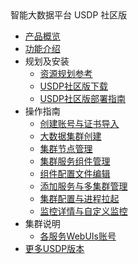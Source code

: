 <div class="sidebar_title icon_"> 智能大数据平台 USDP 社区版</div>   



* [产品概览](/usdp_community/1.0.x/README)
* [功能介绍](usdp_community/1.0.x/release_notes)
* 规划及安装
  * [资源规划参考](usdp_community/1.0.x/plan&create/deploy_plan)
  * [USDP社区版下载](usdp_community/1.0.x/plan&create/download)
  * [USDP社区版部署指南](usdp_community/1.0.x/plan&create/install)
* 操作指南
  * [创建账号与证书导入](usdp_community/1.0.x/webconsole/license)
  * [大数据集群创建](usdp_community/1.0.x/webconsole/cluster_create)
  * [集群节点管理](usdp_community/1.0.x/webconsole/nodes)
  * [集群服务组件管理](usdp_community/1.0.x/webconsole/services)
  * [组件配置文件编辑](usdp_community/1.0.x/webconsole/configration)
  * [添加服务与多集群管理](usdp_community/1.0.x/webconsole/cluster_manager)
  * [集群配置与进程拉起](usdp_community/1.0.x/webconsole/cluster_service)
  * [监控详情与自定义监控](usdp_community/1.0.x/webconsole/monitor)
* 集群说明
  * [各服务WebUIs账号](usdp_community/1.0.x/cluster_notes/login)
* [更多USDP版本](/usdp_community/version_list)


